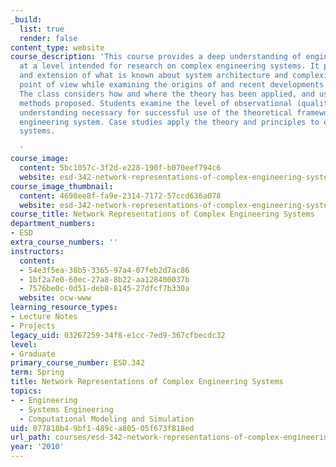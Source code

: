 ```yaml
---
_build:
  list: true
  render: false
content_type: website
course_description: 'This course provides a deep understanding of engineering systems
  at a level intended for research on complex engineering systems. It provides a review
  and extension of what is known about system architecture and complexity from a theoretical
  point of view while examining the origins of and recent developments in the field.
  The class considers how and where the theory has been applied, and uses key analytical
  methods proposed. Students examine the level of observational (qualitative and quantitative)
  understanding necessary for successful use of the theoretical framework for a specific
  engineering system. Case studies apply the theory and principles to engineering
  systems.

  '
course_image:
  content: 5bc1057c-3f2d-e228-190f-b070eef794c6
  website: esd-342-network-representations-of-complex-engineering-systems-spring-2010
course_image_thumbnail:
  content: 4698ee8f-fa9e-2314-7172-57ccd636a078
  website: esd-342-network-representations-of-complex-engineering-systems-spring-2010
course_title: Network Representations of Complex Engineering Systems
department_numbers:
- ESD
extra_course_numbers: ''
instructors:
  content:
  - 54e3f5ea-38b5-3365-97a4-07feb2d7ac86
  - 1bf2a7e0-60ec-27a8-8b22-aa128400037b
  - 7576be0c-0d51-deb8-8145-27dfcf7b330a
  website: ocw-www
learning_resource_types:
- Lecture Notes
- Projects
legacy_uid: 03267259-34f8-e1cc-7ed9-367cfbecdc32
level:
- Graduate
primary_course_number: ESD.342
term: Spring
title: Network Representations of Complex Engineering Systems
topics:
- - Engineering
  - Systems Engineering
  - Computational Modeling and Simulation
uid: 077818b4-9bf1-489c-a805-05f673f818ed
url_path: courses/esd-342-network-representations-of-complex-engineering-systems-spring-2010
year: '2010'
---
```

